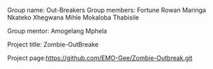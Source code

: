 Group name: Out-Breakers
Group members: Fortune Rowan
               Maringa Nkateko
               Xhegwana Mihle
               Mokaloba Thabisile

Group mentor: Amogelang Mphela

Project title: Zombie-OutBreake

Project page:https://github.com/EMO-Gee/Zombie-Outbreak.git
